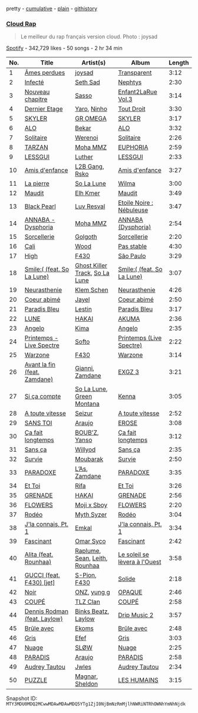 pretty - [cumulative](/playlists/cumulative/37i9dQZF1DX5jNEiuvPyWr.md) - [plain](/playlists/plain/37i9dQZF1DX5jNEiuvPyWr) - [githistory](https://github.githistory.xyz/mackorone/spotify-playlist-archive/blob/main/playlists/plain/37i9dQZF1DX5jNEiuvPyWr)

### [Cloud Rap](https://open.spotify.com/playlist/37i9dQZF1DX5jNEiuvPyWr)

> Le meilleur du rap français version cloud\. Photo : joysad

[Spotify](https://open.spotify.com/user/spotify) - 342,729 likes - 50 songs - 2 hr 34 min

| No. | Title | Artist(s) | Album | Length |
|---|---|---|---|---|
| 1 | [Âmes perdues](https://open.spotify.com/track/7zUgId6sQBSyaaBXbbiIf3) | [joysad](https://open.spotify.com/artist/6CZr9MXuLgVw8tcZxrf29Z) | [Transparent](https://open.spotify.com/album/4C8YgxhvIVBVPN5RvUG3hm) | 3:12 |
| 2 | [Infecté](https://open.spotify.com/track/07mCQ6sRZzT5XoSqnA2fOW) | [Seth Sad](https://open.spotify.com/artist/4yDo1iZ02sOpLsh1oGAAg9) | [Nephtys](https://open.spotify.com/album/2jplcSiO6721Ep6E9usYyq) | 2:30 |
| 3 | [Nouveau chapitre](https://open.spotify.com/track/03qW1EfTMxq4f3S2VUh6QV) | [Sasso](https://open.spotify.com/artist/35B6bq5keTR1PYEahq1TAF) | [Enfant2LaRue Vol.3](https://open.spotify.com/album/35rQ31nB2TM6sZLDvfIvtH) | 3:14 |
| 4 | [Dernier Etage](https://open.spotify.com/track/4cEmTY9s8re8z5Lg9u3uXH) | [Yaro](https://open.spotify.com/artist/09E5z6upwkmwTKX8LGQgMo), [Ninho](https://open.spotify.com/artist/6Te49r3A6f5BiIgBRxH7FH) | [Tout Droit](https://open.spotify.com/album/2wMNxWbAEvAiAuX6rPH5Ux) | 3:30 |
| 5 | [SKYLER](https://open.spotify.com/track/7eDBP5VI6Ouv7J39dHQo8V) | [GR OMEGA](https://open.spotify.com/artist/2OycTEXMkHcR33DNZ3BpVJ) | [SKYLER](https://open.spotify.com/album/2TDnaEceIVGmQ0pVCQUo2u) | 3:17 |
| 6 | [ALO](https://open.spotify.com/track/2gVEgY3FxEL8R4frXffu6E) | [Bekar](https://open.spotify.com/artist/6wjkiUBMMYSIx5UBTp7eKC) | [ALO](https://open.spotify.com/album/3RVYGYZWzZsz2grcl5CWqw) | 3:32 |
| 7 | [Solitaire](https://open.spotify.com/track/4yYpZTbJPa6Uoct89yXdKf) | [Werenoi](https://open.spotify.com/artist/3YBJLs7RqR0aPGBgU27nDh) | [Solitaire](https://open.spotify.com/album/1w91fuTe3zAPvcSyGlZdvE) | 2:26 |
| 8 | [TARZAN](https://open.spotify.com/track/2weBFL1vsF2p92lgSlxzbo) | [Moha MMZ](https://open.spotify.com/artist/13fQpdj4xMKM4gbQUcB00T) | [EUPHORIA](https://open.spotify.com/album/5DUgKgqnqt4jWWP4DCx2NI) | 2:59 |
| 9 | [LESSGUI](https://open.spotify.com/track/7tcsRVgsBvGGL8h9BHN1uA) | [Luther](https://open.spotify.com/artist/712cOCN3mpraX2UOgUvdHW) | [LESSGUI](https://open.spotify.com/album/0sW9FAedveHh5b62T0eIoU) | 2:33 |
| 10 | [Amis d'enfance](https://open.spotify.com/track/59XM6eXdRqsOo0q7e5I4dK) | [L2B Gang](https://open.spotify.com/artist/4hYxvgmTzS29XAXlo5adgM), [Rsko](https://open.spotify.com/artist/3L774tiJRvPmAS90pOLB44) | [Amis d'enfance](https://open.spotify.com/album/3hV1vkAYnO7afQjE5j15V2) | 3:27 |
| 11 | [La pierre](https://open.spotify.com/track/1KQQPzGRBilAih9MYO8k6e) | [So La Lune](https://open.spotify.com/artist/4ZW7BptOWzjNFLEqRiNCT7) | [Wilma](https://open.spotify.com/album/7BR6OZQh1ZtXgXUQxHgw3X) | 3:00 |
| 12 | [Maudit](https://open.spotify.com/track/0SDdToMgBtqdd7WJnT2iGi) | [Elh Kmer](https://open.spotify.com/artist/6DTpmzMa0Gz93kRKUo4JfQ) | [Maudit](https://open.spotify.com/album/5VhQXyXXmdn7bPqODOkOmV) | 3:49 |
| 13 | [Black Pearl](https://open.spotify.com/track/1cNLTTuobJoTEQI4lhqZuS) | [Luv Resval](https://open.spotify.com/artist/5l8WyvJ50fdSghK2ySNq1y) | [Etoile Noire : Nébuleuse](https://open.spotify.com/album/2ckXqM9XfrPuuKnN39oRvw) | 3:47 |
| 14 | [ANNABA \- Dysphoria](https://open.spotify.com/track/53QvbD37VhzV9huvVZ6eYL) | [Moha MMZ](https://open.spotify.com/artist/13fQpdj4xMKM4gbQUcB00T) | [ANNABA \(Dysphoria\)](https://open.spotify.com/album/7eiuFe1rIiIzcjvOUIKfzo) | 2:54 |
| 15 | [Sorcellerie](https://open.spotify.com/track/0tE3YgjdLTsyHXqVDMQRup) | [Golgoth](https://open.spotify.com/artist/6YPGhj88VOEmQ6e9qTotvA) | [Sorcellerie](https://open.spotify.com/album/3Bu0F3D4cRVX54BSPpni0k) | 2:20 |
| 16 | [Cali](https://open.spotify.com/track/3kGMQAKHYYRTKBHnTKC63C) | [Wood](https://open.spotify.com/artist/0kf6QUZVdM4imfVvEmSnm9) | [Pas stable](https://open.spotify.com/album/7oTnxM3xUaU4J3C9LiRAnA) | 4:30 |
| 17 | [High](https://open.spotify.com/track/4lpWpolbOCSrlEe9FN3G9F) | [F430](https://open.spotify.com/artist/11ajgggOI6hGjR8CF53mhG) | [São Paulo](https://open.spotify.com/album/7sBsoD0q8ZCKwoH8wM8Qfy) | 3:29 |
| 18 | [Smile:\( \(feat\. So La Lune\)](https://open.spotify.com/track/1TBRrjtmgVxKTOJIjYiMrf) | [Ghost Killer Track](https://open.spotify.com/artist/37S0GFsBW73uqxGXNFeADJ), [So La Lune](https://open.spotify.com/artist/4ZW7BptOWzjNFLEqRiNCT7) | [Smile:\( \(feat\. So La Lune\)](https://open.spotify.com/album/4fSVefoyfmjASBGew0QzjL) | 3:07 |
| 19 | [Neurasthenie](https://open.spotify.com/track/2bWzPmMqIeWVO3lCTKEDpv) | [Klem Schen](https://open.spotify.com/artist/2h5IzYxNFBtXa3PsnV370c) | [Neurasthenie](https://open.spotify.com/album/147jyWgnirPp1V7z2IUxVS) | 4:26 |
| 20 | [Coeur abimé](https://open.spotify.com/track/6x40VT2kRXPiM8AiNt3txn) | [Jayel](https://open.spotify.com/artist/5kKxz4PDHgrpIt8LX3PPiF) | [Coeur abimé](https://open.spotify.com/album/50T8VXZfysf3dcpijH9sPK) | 2:50 |
| 21 | [Paradis Bleu](https://open.spotify.com/track/6d2q14a2wY6HUeLApYLdoo) | [Lestin](https://open.spotify.com/artist/3dARbB5oGnzJMklK69pwxh) | [Paradis Bleu](https://open.spotify.com/album/2KDfg8dRxwo3Y6506NqCtZ) | 3:17 |
| 22 | [LUNE](https://open.spotify.com/track/1k6EPZ5JuuNTOGhF7woAXz) | [HAKAI](https://open.spotify.com/artist/33v1e0a3iVU2BBzW3orMrN) | [AKUMA](https://open.spotify.com/album/4BBlqKe6wXcS1pijTZ1zMh) | 2:36 |
| 23 | [Angelo](https://open.spotify.com/track/5R9g2Gpoyu2XQLBVeGqiKm) | [Kima](https://open.spotify.com/artist/0hp836fJ9Dleva1XuehHiS) | [Angelo](https://open.spotify.com/album/5bsucbfbgWkkJkO01tSGD0) | 2:35 |
| 24 | [Printemps \- Live Spectre](https://open.spotify.com/track/2OoO0L9cFKiR2shTXVsDZ6) | [Softo](https://open.spotify.com/artist/58WoaFxsPISuJ0iCyfizNp) | [Printemps \(Live Spectre\)](https://open.spotify.com/album/4b0VShg4Tyz9NTKG6VGdWB) | 2:22 |
| 25 | [Warzone](https://open.spotify.com/track/3vAh3mE2xDccKEArGslrZ1) | [F430](https://open.spotify.com/artist/11ajgggOI6hGjR8CF53mhG) | [Warzone](https://open.spotify.com/album/3dcDVMzfWhzA8JwE2HIZD7) | 3:14 |
| 26 | [Avant la fin \(feat\. Zamdane\)](https://open.spotify.com/track/19OckgD8qk3bmeT4xoJ3js) | [Gianni](https://open.spotify.com/artist/5W9ShLREoRMuXqSSYMeHqk), [Zamdane](https://open.spotify.com/artist/5CtPAGoxpJ4yLJLx6CSrO8) | [EXGZ 3](https://open.spotify.com/album/30B5XqJZhEp7nJutaeqqU3) | 3:21 |
| 27 | [Si ça compte](https://open.spotify.com/track/2KGyvpsnb8PXovZx4ecfUF) | [So La Lune](https://open.spotify.com/artist/4ZW7BptOWzjNFLEqRiNCT7), [Green Montana](https://open.spotify.com/artist/0zhMujl1yB8pkB023Qm4Y2) | [Kenna](https://open.spotify.com/album/76pipx8axggIWa1sXWV7K4) | 3:05 |
| 28 | [A toute vitesse](https://open.spotify.com/track/4phmBSG3bn6OC5Cs6QunPl) | [Seizur](https://open.spotify.com/artist/0T78Z9fFMf6PfPYMybM0ZF) | [A toute vitesse](https://open.spotify.com/album/1tFG0ErIbNpLaT9OeufOI4) | 2:52 |
| 29 | [SANS TOI](https://open.spotify.com/track/447ZZY0MMCZcYcDVxWKwgn) | [Araujo](https://open.spotify.com/artist/6fiGkVkamTXnIymlLQcByP) | [EROSE](https://open.spotify.com/album/6KsyNUGlI8yH1u89W7XzKl) | 3:08 |
| 30 | [Ça fait longtemps](https://open.spotify.com/track/41yHBw1H6W4Ny5lmiiAG7V) | [BOUB'Z](https://open.spotify.com/artist/1QMdau3cUloTZtR7JXpBLH), [Yanso](https://open.spotify.com/artist/1mAdVbvz1w6v9I5iGxRtnE) | [Ça fait longtemps](https://open.spotify.com/album/2LmWQYHjovtF1vneboqvAp) | 3:12 |
| 31 | [Sans ça](https://open.spotify.com/track/1VZr0fGotyAn61HlsUpk4R) | [Willyod](https://open.spotify.com/artist/58JTHHzGDeGIXUjUtbRvyO) | [Sans ça](https://open.spotify.com/album/7GpYNcQFtVQQfQ7wGyO3SF) | 2:35 |
| 32 | [Survie](https://open.spotify.com/track/19uvmgboe6YrLBsIENp0bf) | [Moubarak](https://open.spotify.com/artist/5E62kscxqQ6HRcRRsxm1n1) | [Survie](https://open.spotify.com/album/2wkz1N1u5P9c8EvHv8tzDC) | 2:50 |
| 33 | [PARADOXE](https://open.spotify.com/track/1xLddYF8AeGunDqEXr4YIO) | [L’As](https://open.spotify.com/artist/3VTjgKLiBLDXWCigMpjFan), [Zamdane](https://open.spotify.com/artist/5CtPAGoxpJ4yLJLx6CSrO8) | [PARADOXE](https://open.spotify.com/album/44ax71MweuP0tuXzV9mgfh) | 3:35 |
| 34 | [Et Toi](https://open.spotify.com/track/1dKMbHYfQld5oGdGsKX3nP) | [Rifa](https://open.spotify.com/artist/7syrxKncMH592h3hwq0elv) | [Et Toi](https://open.spotify.com/album/1fYdxA0MikkymfSFfgkFpt) | 3:26 |
| 35 | [GRENADE](https://open.spotify.com/track/0WZ7TQn8MJnzRxKdxWlpdN) | [HAKAI](https://open.spotify.com/artist/33v1e0a3iVU2BBzW3orMrN) | [GRENADE](https://open.spotify.com/album/2CW4ULev9mQurLEpFHdovg) | 2:56 |
| 36 | [FLOWERS](https://open.spotify.com/track/6tTDh7lYRhLKR7ICg0uzuf) | [Moji x Sboy](https://open.spotify.com/artist/4J3vhZNPel1Tyj2GHsXi6i) | [FLOWERS](https://open.spotify.com/album/0nCjlr4JE2J1joj6D1S37w) | 2:20 |
| 37 | [Rodéo](https://open.spotify.com/track/6AIU6Vfq4p1y1ZKUQlF0N3) | [Myth Syzer](https://open.spotify.com/artist/61y0Qj5xUcKnbHYxuaqSRP) | [Rodéo](https://open.spotify.com/album/17Q0l5T1bJKgBSHt3Kz4X6) | 3:04 |
| 38 | [J'la connais, Pt\. 1](https://open.spotify.com/track/7qTRcNu0nqDyjM7cWofXqT) | [Emkal](https://open.spotify.com/artist/4ZPLdCBeYJBAjsLTWRcZEs) | [J'la connais, Pt\. 1](https://open.spotify.com/album/6CodUHcAHp1KsNY2zPyDKA) | 3:34 |
| 39 | [Fascinant](https://open.spotify.com/track/0dth6miXmg495OA7IAhQSZ) | [Omar Syco](https://open.spotify.com/artist/64rNevpGXVZnB4ziGC2nHz) | [Fascinant](https://open.spotify.com/album/5PNZdbRpC6mzLSHy2rgjBC) | 2:42 |
| 40 | [Alita \(feat\. Rounhaa\)](https://open.spotify.com/track/2QpRNqd5FP0XQqRCYl2wno) | [Raplume](https://open.spotify.com/artist/2ci4Or1nFI30YCiRS2YXV8), [Sean](https://open.spotify.com/artist/4FVOcSxCCvonNnyHWvJzhb), [Leith](https://open.spotify.com/artist/2ymudkZ7TlHbLUNV59nm9G), [Rounhaa](https://open.spotify.com/artist/6jFcJYXzABu7Us9iwENUJe) | [Le soleil se lèvera à l'Ouest](https://open.spotify.com/album/59tsNmPW5twlP1slvr7Lz9) | 3:58 |
| 41 | [GUCCI \(feat\. F430\) \[jet\]](https://open.spotify.com/track/3K88jIpeWTdAQYRyqfitHD) | [S\-Pion](https://open.spotify.com/artist/3lcaxkgcJetq348VioG0s6), [F430](https://open.spotify.com/artist/11ajgggOI6hGjR8CF53mhG) | [Solide](https://open.spotify.com/album/0yoNKisaw3XF1u6iDZig6S) | 2:18 |
| 42 | [Noir](https://open.spotify.com/track/6xMcRSrzPJJMpH5oYDHiJk) | [ONZ](https://open.spotify.com/artist/2cHLzuB7J9TfkwTMFmTe5E), [yung g](https://open.spotify.com/artist/4Uyc1gUVun2PXGfzLGghh7) | [OPAQUE](https://open.spotify.com/album/4Nkl8GoDDewl9lcvuyVqdk) | 2:46 |
| 43 | [COUPÉ](https://open.spotify.com/track/6AbZfezde2hXaauuzMaO0i) | [TLZ Clan](https://open.spotify.com/artist/6rl2UnIXbg1TcusvFlPzWp) | [COUPÉ](https://open.spotify.com/album/2LNG7f47uJJAZcgiVZlHEY) | 2:58 |
| 44 | [Dennis Rodman \(feat\. Laylow\)](https://open.spotify.com/track/4Sg6iFX0yKvTO1aGKB8sWL) | [Binks Beatz](https://open.spotify.com/artist/7BO3t7j5tGn3OISCrYgLnJ), [Laylow](https://open.spotify.com/artist/0LnhY2fzptb0QEs5Q5gM7S) | [Drip Music 2](https://open.spotify.com/album/5eYz4YuKj5vLWzXdOqxL3d) | 3:57 |
| 45 | [Brûle avec](https://open.spotify.com/track/5K1qIXNbh07XHaQbiZEZK3) | [Ekoms](https://open.spotify.com/artist/6bgeoMw6N8eRZWql5rWBql) | [Brûle avec](https://open.spotify.com/album/1DJxIkQJ4suush17TdX6Om) | 2:48 |
| 46 | [Gris](https://open.spotify.com/track/3g7084K6EoChR796wdRo0i) | [Efef](https://open.spotify.com/artist/0WkzVE8cmwZsoX60nRJfVc) | [Gris](https://open.spotify.com/album/2NTfLcNxztzpilWFqdTqFh) | 3:03 |
| 47 | [Nuage](https://open.spotify.com/track/07r5QxQIHnfgnOI4Bkdy7o) | [SLØW](https://open.spotify.com/artist/6jPpTPMBhULm8sukMmyrTW) | [Nuage](https://open.spotify.com/album/3DpTD7wlt8ZZ1X2OoB37YN) | 2:25 |
| 48 | [PARADIS](https://open.spotify.com/track/5CE5jQ1JFVUNjEufjx2b2U) | [Araujo](https://open.spotify.com/artist/6fiGkVkamTXnIymlLQcByP) | [PARADIS](https://open.spotify.com/album/7a7QrRy6h0tsHctcmvtrW2) | 2:58 |
| 49 | [Audrey Tautou](https://open.spotify.com/track/0N4ETYavqM5JEM0h2nBN6t) | [Jwles](https://open.spotify.com/artist/4vbxtxqdkeHt1dICi63qs8) | [Audrey Tautou](https://open.spotify.com/album/49jnXKOUmeHnS4SZBm8IOU) | 2:34 |
| 50 | [PUZZLE](https://open.spotify.com/track/0yEnRdHmfVURCjohBb7WT3) | [Magnar](https://open.spotify.com/artist/7I5n9ZSyE7tLoQusKJwyja), [Sheldon](https://open.spotify.com/artist/6162ZDzd0LT28Lxdj52jjK) | [LES HUMAINS](https://open.spotify.com/album/5bjoZWJkq94BDzg2ehm6SD) | 3:15 |

Snapshot ID: `MTY3MDU0MDQ2MCwwMDAwMDAwMDQ5YTg1ZjI0NjBmNzRmMjlhNWRiNTRhOWNhYmNhNjdk`

